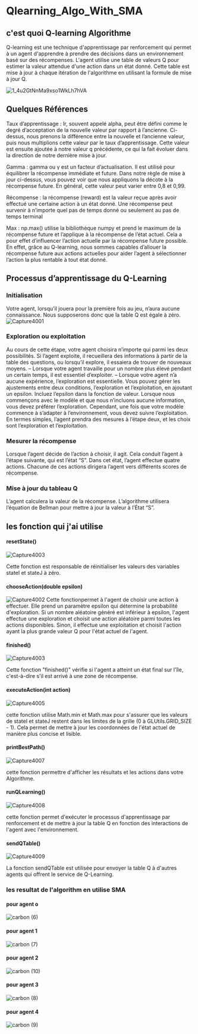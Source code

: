 # Qlearning_Algo_With_SMA
## c'est quoi Q-learning Algorithme 
Q-learning est une technique d'apprentissage par renforcement qui permet à un agent d'apprendre à prendre des décisions dans un environnement basé sur des récompenses. L'agent utilise une table de valeurs Q pour estimer la valeur attendue d'une action dans un état donné. Cette table est mise à jour à chaque itération de l'algorithme en utilisant la formule de mise à jour Q.

   ![1_4u2GtNnMa9xso1WkLh7hVA](https://github.com/hassanouado/Q-learning_Using_SMA/assets/95369534/8207c6f9-874c-4943-8008-b266686b6c3c)

## Quelques Références 
Taux d’apprentissage : lr, souvent appelé alpha, peut être défini comme le degré d’acceptation de la nouvelle valeur par rapport à l’ancienne. Ci-dessus, nous prenons la différence entre la nouvelle et l’ancienne valeur, puis nous multiplions cette valeur par le taux d’apprentissage. Cette valeur est ensuite ajoutée à notre valeur q précédente, ce qui la fait évoluer dans la direction de notre dernière mise à jour.

Gamma : gamma ou γ est un facteur d’actualisation. Il est utilisé pour équilibrer la récompense immédiate et future. Dans notre règle de mise à jour ci-dessus, vous pouvez voir que nous appliquons la décote à la récompense future. En général, cette valeur peut varier entre 0,8 et 0,99.

Récompense : la récompense (reward) est la valeur reçue après avoir effectué une certaine action à un état donné. Une récompense peut survenir à n’importe quel pas de temps donné ou seulement au pas de temps terminal

Max : np.max() utilise la bibliothèque numpy et prend le maximum de la récompense future et l’applique à la récompense de l’état actuel. Cela a pour effet d’influencer l’action actuelle par la récompense future possible. En effet, grâce au Q-learning, nous sommes capables d’allouer la récompense future aux actions actuelles pour aider l’agent à sélectionner l’action la plus rentable à tout état donné.

## Processus d’apprentissage du Q-Learning

### Initialisation
Votre agent, lorsqu’il jouera pour la première fois au jeu, n’aura aucune connaissance. Nous supposerons donc que la table Q est égale à zéro.
![Capture4001](https://github.com/hassanouado/Q-learning_Using_SMA/assets/95369534/bcbbda31-6e46-43fd-b801-8989a53f9150)

### Exploration ou exploitation
Au cours de cette étape, votre agent choisira n’importe qui parmi les deux possibilités. Si l’agent exploite, il recueillera des informations à partir de la table des questions, ou lorsqu’il explore, il essaiera de trouver de nouveaux moyens.
– Lorsque votre agent travaille pour un nombre plus élevé pendant un certain temps, il est essentiel d’exploiter.
– Lorsque votre agent n’a aucune expérience, l’exploration est essentielle.
Vous pouvez gérer les ajustements entre deux conditions, l’exploration et l’exploitation, en ajoutant un epsilon. Incluez l’epsilon dans la fonction de valeur. Lorsque nous commençons avec le modèle et que nous n’incluons aucune information, vous devez préférer l’exploration. Cependant, une fois que votre modèle commence à s’adapter à l’environnement, vous devez suivre l’exploitation. En termes simples, l’agent prendra des mesures à l’étape deux, et les choix sont l’exploration et l’exploitation.

### Mesurer la récompense
Lorsque l’agent décide de l’action à choisir, il agit. Cela conduit l’agent à l’étape suivante, qui est l’état “S”. Dans cet état, l’agent effectue quatre actions. Chacune de ces actions dirigera l’agent vers différents scores de récompense. 
### Mise à jour du tableau Q
L’agent calculera la valeur de la récompense. L’algorithme utilisera l’équation de Bellman pour mettre à jour la valeur à l’État “S”.
## les fonction qui j'ai utilise
 #### resetState()
 ![Capture4003](https://github.com/hassanouado/Q-learning_Using_SMA/assets/95369534/87127613-f3e7-47b1-87cd-9b9e4c7f4ec9)

 Cette fonction est responsable de réinitialiser les valeurs des variables stateI et stateJ à zéro.
 #### chooseAction(double epsilon)
![Capture4002](https://github.com/hassanouado/Q-learning_Using_SMA/assets/95369534/5e9cbbc7-69df-4212-ba68-0e25f085a241)
 Cette fonctionpermet à l'agent de choisir une action à effectuer. Elle prend un paramètre epsilon qui détermine la probabilité d'exploration. Si un nombre aléatoire généré est inférieur à epsilon, l'agent effectue une exploration et choisit une action aléatoire parmi toutes les actions disponibles. Sinon, il effectue une exploitation et choisit l'action ayant la plus grande valeur Q pour l'état actuel de l'agent.
 #### finished()
 ![Capture4003](https://github.com/hassanouado/Q-learning_Using_SMA/assets/95369534/cd43db65-1f70-45ad-b578-f867005dbf08)

Cette fonction "finished()" vérifie si l'agent a atteint un état final sur l'île, c'est-à-dire s'il est arrivé à une zone de récompense. 
 #### executeAction(int action)
 ![Capture4005](https://github.com/hassanouado/Q-learning_Using_SMA/assets/95369534/98e9bb49-74b8-409c-90c5-41c9ed1af33a)

 cette fonction utilise Math.min et Math.max pour s'assurer que les valeurs de stateI et stateJ restent dans les limites de la grille (0 à GLUtils.GRID_SIZE - 1). Cela permet de mettre à jour les coordonnées de l'état actuel de manière plus concise et lisible.
 #### printBestPath()
 ![Capture4007](https://github.com/hassanouado/Q-learning_Using_SMA/assets/95369534/2f6c87a7-5ca2-41a3-b3a7-b55cd316aa28)

 cette fonction  permettre d'afficher les résultats et les actions dans votre Algorithme.
 #### runQLearning()
 ![Capture4008](https://github.com/hassanouado/Q-learning_Using_SMA/assets/95369534/2f572854-5019-4b5c-83b3-61cb188f25e6)

 cette fonction permet d'exécuter le processus d'apprentissage par renforcement et de mettre à jour la table Q en fonction des interactions de l'agent avec l'environnement.
 #### sendQTable()
 ![Capture4009](https://github.com/hassanouado/Q-learning_Using_SMA/assets/95369534/349af81f-b0aa-433f-9b7b-e5cbffd15888)

 La fonction sendQTable est utilisée pour envoyer la table Q à d'autres agents qui offrent le service de Q-Learning.
 ### les resultat de l'algorithm en utilise SMA
  #### pour agent o
 ![carbon (6)](https://github.com/hassanouado/Q-learning_Using_SMA/assets/95369534/618362ad-d6cf-4c68-9c32-c9a44263030b)
  #### pour agent 1
  ![carbon (7)](https://github.com/hassanouado/Q-learning_Using_SMA/assets/95369534/c8f2ba23-737b-4c9c-b07a-350aecef9223)
  #### pour agent 2
  ![carbon (10)](https://github.com/hassanouado/Q-learning_Using_SMA/assets/95369534/e2b15334-f524-451f-829f-63759fd040c1)
  #### pour agent 3
  ![carbon (8)](https://github.com/hassanouado/Q-learning_Using_SMA/assets/95369534/404d9616-3279-461c-94b3-6cbe01bdee8a)
  #### pour agent 4
  ![carbon (9)](https://github.com/hassanouado/Q-learning_Using_SMA/assets/95369534/c892eaec-05a1-4417-8f33-5c342130b7f7)

  
   
